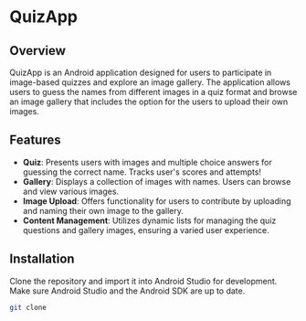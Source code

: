 # QuizApp

## Overview
QuizApp is an Android application designed for users to participate in image-based quizzes and explore an image gallery. The application allows users to guess the names from different images in a quiz format and browse an image gallery that includes the option for the users to upload their own images.

## Features
- **Quiz**: Presents users with images and multiple choice answers for guessing the correct name. Tracks user's scores and attempts!
- **Gallery**: Displays a collection of images with names. Users can browse and view various images.
- **Image Upload**: Offers functionality for users to contribute by uploading and naming their own image to the gallery.
- **Content Management**: Utilizes dynamic lists for managing the quiz questions and gallery images, ensuring a varied user experience.

## Installation
Clone the repository and import it into Android Studio for development. Make sure Android Studio and the Android SDK are up to date.

```bash
git clone